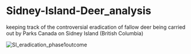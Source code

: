# Sidney-Island-Deer_analysis
keeping track of the controversial eradication of fallow deer being carried out by Parks Canada on Sidney Island (British Columbia)

![SI_eradication_phase1outcome](https://github.com/c-w-a/Sidney-Island-Deer_analysis/assets/108597555/cd556900-e89c-44bd-8310-ae3ee5e88157)
